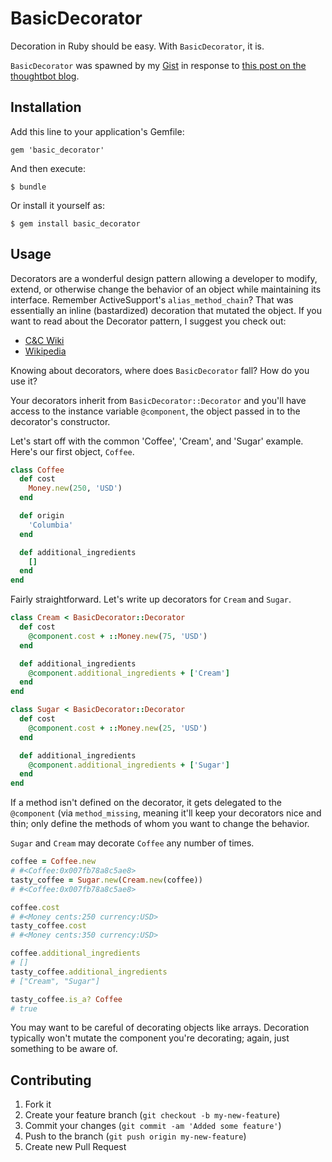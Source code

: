# BasicDecorator

Decoration in Ruby should be easy. With `BasicDecorator`, it is.

`BasicDecorator` was spawned by my [Gist](https://gist.github.com/1523849) in
response to [this post on the thoughtbot
blog](http://robots.thoughtbot.com/post/14825364877/evaluating-alternative-decorator-implementations-in).

## Installation

Add this line to your application's Gemfile:

    gem 'basic_decorator'

And then execute:

    $ bundle

Or install it yourself as:

    $ gem install basic_decorator

## Usage

Decorators are a wonderful design pattern allowing a developer to modify,
extend, or otherwise change the behavior of an object while maintaining its
interface. Remember ActiveSupport's `alias_method_chain`? That was essentially
an inline (bastardized) decoration that mutated the object. If you want to
read about the Decorator pattern, I suggest you check out:

* [C&C Wiki](http://c2.com/cgi/wiki?DecoratorPattern)
* [Wikipedia](http://en.wikipedia.org/wiki/Decorator_pattern)

Knowing about decorators, where does `BasicDecorator` fall? How do you use it?

Your decorators inherit from `BasicDecorator::Decorator` and you'll have
access to the instance variable `@component`, the object passed in to the
decorator's constructor.

Let's start off with the common 'Coffee', 'Cream', and 'Sugar' example. Here's
our first object, `Coffee`.

```ruby
class Coffee
  def cost
    Money.new(250, 'USD')
  end

  def origin
    'Columbia'
  end

  def additional_ingredients
    []
  end
end
```

Fairly straightforward. Let's write up decorators for `Cream` and `Sugar`.

```ruby
class Cream < BasicDecorator::Decorator
  def cost
    @component.cost + ::Money.new(75, 'USD')
  end

  def additional_ingredients
    @component.additional_ingredients + ['Cream']
  end
end

class Sugar < BasicDecorator::Decorator
  def cost
    @component.cost + ::Money.new(25, 'USD')
  end

  def additional_ingredients
    @component.additional_ingredients + ['Sugar']
  end
end
```

If a method isn't defined on the decorator, it gets delegated to the
`@component` (via `method_missing`, meaning it'll keep your decorators nice
and thin; only define the methods of whom you want to change the behavior.

`Sugar` and `Cream` may decorate `Coffee` any number of times.

```ruby
coffee = Coffee.new
# #<Coffee:0x007fb78a8c5ae8>
tasty_coffee = Sugar.new(Cream.new(coffee))
# #<Coffee:0x007fb78a8c5ae8>

coffee.cost
# #<Money cents:250 currency:USD>
tasty_coffee.cost
# #<Money cents:350 currency:USD>

coffee.additional_ingredients
# []
tasty_coffee.additional_ingredients
# ["Cream", "Sugar"]

tasty_coffee.is_a? Coffee
# true
```

You may want to be careful of decorating objects like arrays. Decoration
typically won't mutate the component you're decorating; again, just something
to be aware of.

## Contributing

1. Fork it
2. Create your feature branch (`git checkout -b my-new-feature`)
3. Commit your changes (`git commit -am 'Added some feature'`)
4. Push to the branch (`git push origin my-new-feature`)
5. Create new Pull Request
